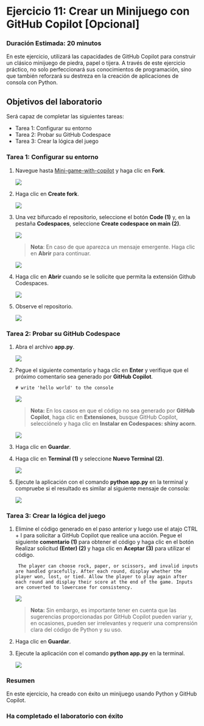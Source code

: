 # Ejercicio 11: Crear un Minijuego con GitHub Copilot [Opcional]

### Duración Estimada: 20 minutos

En este ejercicio, utilizará las capacidades de GitHub Copilot para construir un clásico minijuego de piedra, papel o tijera. A través de este ejercicio práctico, no solo perfeccionará sus conocimientos de programación, sino que también reforzará su destreza en la creación de aplicaciones de consola con Python.

## Objetivos del laboratorio

Será capaz de completar las siguientes tareas:

- Tarea 1: Configurar su entorno
- Tarea 2: Probar su GitHub Codespace
- Tarea 3: Crear la lógica del juego

### Tarea 1: Configurar su entorno

1. Navegue hasta [Mini-game-with-copilot](https://github.com/MicrosoftDocs/mslearn-challenge-project-create-mini-game-with-copilot) y haga clic en **Fork**.

   ![](../media/vs2.png)

1. Haga clic en **Create fork**.

   ![](../media/vs20.png)

1. Una vez bifurcado el repositorio, seleccione el botón **Code (1)** y, en la pestaña **Codespaces**, seleccione **Create codespace on main (2)**.

   ![](../media/vs6.png)

      >**Nota**: En caso de que aparezca un mensaje emergente. Haga clic en **Abrir** para continuar.

      ![](../media/vs7.png)

1. Haga clic en **Abrir** cuando se le solicite que permita la extensión Github Codespaces.

   ![](../media/vs25.png)
   
1. Observe el repositorio.

   ![](../media/vs11.png)

### Tarea 2: Probar su GitHub Codespace

1. Abra el archivo **app.py**.

   ![](../media/vs19.png)

1. Pegue el siguiente comentario y haga clic en **Enter** y verifique que el próximo comentario sea generado por **GitHub Copilot**.

   ```
   # write 'hello world' to the console
   ```

   ![](../media/vs14.png)
   
      >**Nota:** En los casos en que el código no sea generado por **GitHub Copilot**, haga clic en **Extensiones**, busque GitHub Copilot, selecciónelo y haga clic en **Instalar en Codespaces: shiny acorn**.

      ![](../media/vs13.png)

1. Haga clic en **Guardar**.
   
1. Haga clic en **Terminal (1)** y seleccione **Nuevo Terminal (2)**.

   ![](../media/vs15.png)

1. Ejecute la aplicación con el comando **python app.py** en la terminal y compruebe si el resultado es similar al siguiente mensaje de consola:

   ![](../media/vs16.png)


### Tarea 3: Crear la lógica del juego

1. Elimine el código generado en el paso anterior y luego use el atajo CTRL + I para solicitar a GitHub Copilot que realice una acción. Pegue el siguiente **comentario (1)** para obtener el código y haga clic en el botón Realizar solicitud **(Enter) (2)** y haga clic en **Aceptar (3)** para utilizar el código.
   
   ```
    The player can choose rock, paper, or scissors, and invalid inputs are handled gracefully. After each round, display whether the player won, lost, or tied. Allow the player to play again after each round and display their score at the end of the game. Inputs are converted to lowercase for consistency.
   ```

   ![](../media/10-1.png)

      >**Nota:** Sin embargo, es importante tener en cuenta que las sugerencias proporcionadas por GitHub Copilot pueden variar y, en ocasiones, pueden ser irrelevantes y requerir una comprensión clara del código de Python y su uso.

1. Haga clic en **Guardar**.

1. Ejecute la aplicación con el comando **python app.py** en la terminal.

   ![](../media/vs17.png)

### Resumen

En este ejercicio, ha creado con éxito un minijuego usando Python y GitHub Copilot.

### Ha completado el laboratorio con éxito
